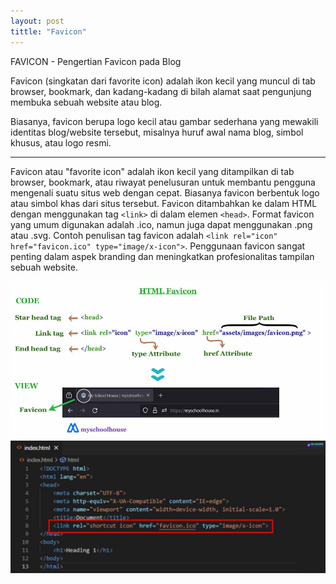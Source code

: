```yaml
---
layout: post
tittle: "Favicon"
---
```


FAVICON - Pengertian Favicon pada Blog

Favicon (singkatan dari favorite icon) adalah ikon kecil yang muncul di tab browser, bookmark, dan kadang-kadang di bilah alamat saat pengunjung membuka sebuah website atau blog.

Biasanya, favicon berupa logo kecil atau gambar sederhana yang mewakili identitas blog/website tersebut, misalnya huruf awal nama blog, simbol khusus, atau logo resmi.



---

<p>Favicon atau "favorite icon" adalah ikon kecil yang ditampilkan di tab browser, bookmark, atau riwayat penelusuran untuk membantu pengguna mengenali suatu situs web dengan cepat. Biasanya favicon berbentuk logo atau simbol khas dari situs tersebut. Favicon ditambahkan ke dalam HTML dengan menggunakan tag <code>&lt;link&gt;</code> di dalam elemen <code>&lt;head&gt;</code>. Format favicon yang umum digunakan adalah .ico, namun juga dapat menggunakan .png atau .svg. Contoh penulisan tag favicon adalah <code>&lt;link rel="icon" href="favicon.ico" type="image/x-icon"&gt;</code>. Penggunaan favicon sangat penting dalam aspek branding dan meningkatkan profesionalitas tampilan sebuah website.</p>

![Gambar Deskripsi](/assets/images/favicon.jpg)
![Gambar Deskripsi](/assets/images/favicon2.jpg)